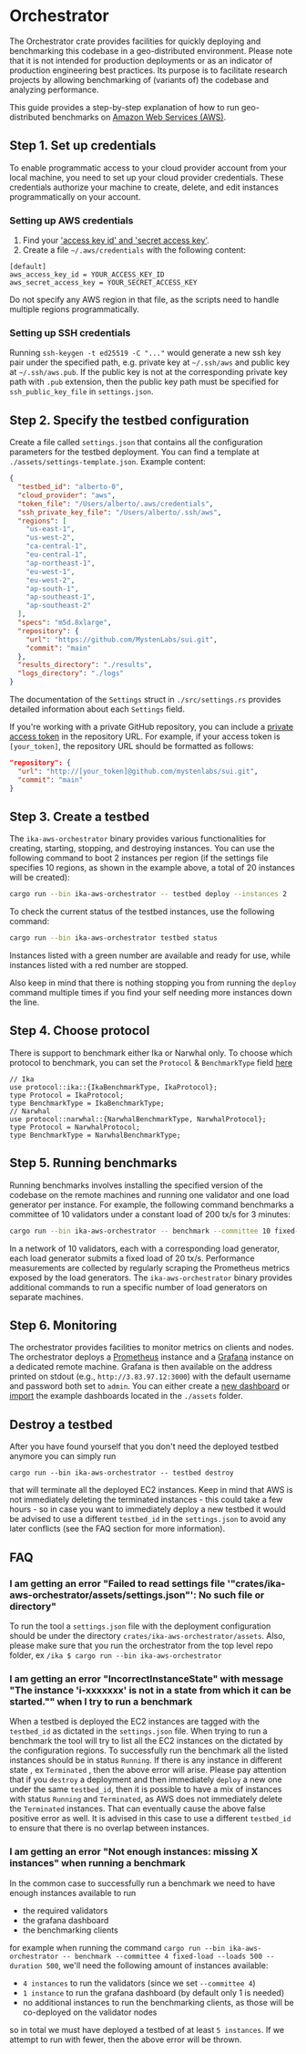 # Orchestrator

The Orchestrator crate provides facilities for quickly deploying and benchmarking this codebase in a geo-distributed environment. Please note that it is not intended for production deployments or as an indicator of production engineering best practices. Its purpose is to facilitate research projects by allowing benchmarking of (variants of) the codebase and analyzing performance.

This guide provides a step-by-step explanation of how to run geo-distributed benchmarks on [Amazon Web Services (AWS)](http://aws.amazon.com).

## Step 1. Set up credentials

To enable programmatic access to your cloud provider account from your local machine, you need to set up your cloud provider credentials. These credentials authorize your machine to create, delete, and edit instances programmatically on your account.

### Setting up AWS credentials

1. Find your ['access key id' and 'secret access key'](https://docs.aws.amazon.com/cli/latest/userguide/cli-configure-quickstart.html#cli-configure-quickstart-creds).
2. Create a file `~/.aws/credentials` with the following content:

```text
[default]
aws_access_key_id = YOUR_ACCESS_KEY_ID
aws_secret_access_key = YOUR_SECRET_ACCESS_KEY
```

Do not specify any AWS region in that file, as the scripts need to handle multiple regions programmatically.

### Setting up SSH credentials

Running `ssh-keygen -t ed25519 -C "..."` would generate a new ssh key pair under the specified path,
e.g. private key at `~/.ssh/aws` and public key at `~/.ssh/aws.pub`. If the public key is not
at the corresponding private key path with `.pub` extension, then the public key path must be specified
for `ssh_public_key_file` in `settings.json`.

## Step 2. Specify the testbed configuration

Create a file called `settings.json` that contains all the configuration parameters for the testbed deployment. You can find a template at `./assets/settings-template.json`. Example content:

```json
{
  "testbed_id": "alberto-0",
  "cloud_provider": "aws",
  "token_file": "/Users/alberto/.aws/credentials",
  "ssh_private_key_file": "/Users/alberto/.ssh/aws",
  "regions": [
    "us-east-1",
    "us-west-2",
    "ca-central-1",
    "eu-central-1",
    "ap-northeast-1",
    "eu-west-1",
    "eu-west-2",
    "ap-south-1",
    "ap-southeast-1",
    "ap-southeast-2"
  ],
  "specs": "m5d.8xlarge",
  "repository": {
    "url": "https://github.com/MystenLabs/sui.git",
    "commit": "main"
  },
  "results_directory": "./results",
  "logs_directory": "./logs"
}
```

The documentation of the `Settings` struct in `./src/settings.rs` provides detailed information about each `Settings` field.

If you're working with a private GitHub repository, you can include a [private access token](https://docs.github.com/en/authentication/keeping-your-account-and-data-secure/managing-your-personal-access-tokens) in the repository URL. For example, if your access token is `[your_token]`, the repository URL should be formatted as follows:

```json
"repository": {
  "url": "http://[your_token]@github.com/mystenlabs/sui.git",
  "commit": "main"
}
```

## Step 3. Create a testbed

The `ika-aws-orchestrator` binary provides various functionalities for creating, starting, stopping, and destroying instances. You can use the following command to boot 2 instances per region (if the settings file specifies 10 regions, as shown in the example above, a total of 20 instances will be created):

```bash
cargo run --bin ika-aws-orchestrator -- testbed deploy --instances 2
```

To check the current status of the testbed instances, use the following command:

```bash
cargo run --bin ika-aws-orchestrator testbed status
```

Instances listed with a green number are available and ready for use, while instances listed with a red number are stopped.

Also keep in mind that there is nothing stopping you from running the `deploy` command multiple times if you find your self
needing more instances down the line.

## Step 4. Choose protocol

There is support to benchmark either Ika or Narwhal only. To choose which protocol to benchmark, you can set the `Protocol` & `BenchmarkType` field [here](https://github.com/MystenLabs/sui/blob/main/crates/ika-aws-orchestrator/src/main.rs#L33-L34)

```
// Ika
use protocol::ika::{IkaBenchmarkType, IkaProtocol};
type Protocol = IkaProtocol;
type BenchmarkType = IkaBenchmarkType;
// Narwhal
use protocol::narwhal::{NarwhalBenchmarkType, NarwhalProtocol};
type Protocol = NarwhalProtocol;
type BenchmarkType = NarwhalBenchmarkType;
```

## Step 5. Running benchmarks

Running benchmarks involves installing the specified version of the codebase on the remote machines and running one validator and one load generator per instance. For example, the following command benchmarks a committee of 10 validators under a constant load of 200 tx/s for 3 minutes:

```bash
cargo run --bin ika-aws-orchestrator -- benchmark --committee 10 fixed-load --loads 200 --duration 180
```

In a network of 10 validators, each with a corresponding load generator, each load generator submits a fixed load of 20 tx/s. Performance measurements are collected by regularly scraping the Prometheus metrics exposed by the load generators. The `ika-aws-orchestrator` binary provides additional commands to run a specific number of load generators on separate machines.

## Step 6. Monitoring

The orchestrator provides facilities to monitor metrics on clients and nodes. The orchestrator deploys a [Prometheus](https://prometheus.io) instance and a [Grafana](https://grafana.com) instance on a dedicated remote machine. Grafana is then available on the address printed on stdout (e.g., `http://3.83.97.12:3000`) with the default username and password both set to `admin`. You can either create a [new dashboard](https://grafana.com/docs/grafana/latest/getting-started/build-first-dashboard/) or [import](https://grafana.com/docs/grafana/latest/dashboards/manage-dashboards/#import-a-dashboard) the example dashboards located in the `./assets` folder.

## Destroy a testbed
After you have found yourself that you don't need the deployed testbed anymore you can simply run

```
cargo run --bin ika-aws-orchestrator -- testbed destroy
```

that will terminate all the deployed EC2 instances. Keep in mind that AWS is not immediately deleting the terminated instances - this could take a few hours - so in case you want to immediately deploy a new testbed it would be advised
to use a different `testbed_id` in the `settings.json` to avoid any later conflicts (see the FAQ section for more information).

## FAQ

### I am getting an error "Failed to read settings file '"crates/ika-aws-orchestrator/assets/settings.json"': No such file or directory"
To run the tool a `settings.json` file with the deployment configuration should be under the directory `crates/ika-aws-orchestrator/assets`. Also, please make sure
that you run the orchestrator from the top level repo folder, ex `/ika $ cargo run --bin ika-aws-orchestrator`

### I am getting an error "IncorrectInstanceState" with message "The instance 'i-xxxxxxx' is not in a state from which it can be started."" when I try to run a benchmark
When a testbed is deployed the EC2 instances are tagged with the `testbed_id` as dictated in the `settings.json` file. When trying to run a benchmark the tool will try to list
all the EC2 instances on the dictated by the configuration regions. To successfully run the benchmark all the listed instances should be in status
`Running`. If there is any instance in different state , ex `Terminated` , then the above error will arise. Please pay attention that if you `destroy` a deployment
and then immediately `deploy` a new one under the same `testbed_id`, then it is possible to have a mix of instances with status `Running` and `Terminated`, as AWS does not immediately
delete the `Terminated` instances. That can eventually cause the above false positive error as well. It is advised in this case to use a different `testbed_id`  to ensure that 
there is no overlap between instances.

### I am getting an error "Not enough instances: missing X instances" when running a benchmark
In the common case to successfully run a benchmark we need to have enough instances available to run 
* the required validators  
* the grafana dashboard
* the benchmarking clients

for example when running the command `cargo run --bin ika-aws-orchestrator -- benchmark --committee 4 fixed-load --loads 500 --duration 500`, we'll need the following amount of instances available:
* `4 instances` to run the validators (since we set `--committee 4`)
* `1 instance` to run the grafana dashboard (by default only 1 is needed)
* no additional instances to run the benchmarking clients, as those will be co-deployed on the validator nodes

so in total we must have deployed a testbed of at least `5 instances`. If we attempt to run with fewer, then the above error will be thrown.
